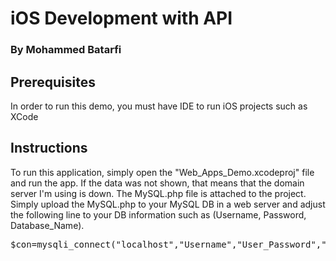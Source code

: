 # iOS Development with API

### By Mohammed Batarfi

## Prerequisites
In order to run this demo, you must have IDE to run iOS projects such as XCode

## Instructions
To run this application, simply open the "Web_Apps_Demo.xcodeproj" file and run the app.
If the data was not shown, that means that the domain server I'm using is down.
The MySQL.php file is attached to the project.
Simply upload the MySQL.php to your MySQL DB in a web server and adjust the following line to your DB
information such as (Username, Password, Database_Name).
<pre>$con=mysqli_connect("localhost","Username","User_Password","Database_Name");<pre>
